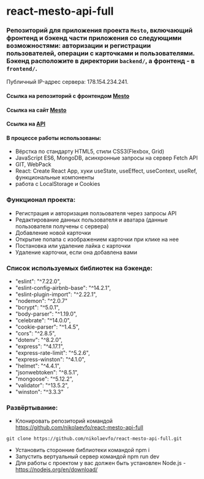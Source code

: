 # react-mesto-api-full

### Репозиторий для приложения проекта `Mesto`, включающий фронтенд и бэкенд части приложения со следующими возможностями: авторизации и регистрации пользователей, операции с карточками и пользователями. Бэкенд расположите в директории `backend/`, а фронтенд - в `frontend/`.

Публичный IP-адрес сервера: 178.154.234.241.

#### Ссылка на репозиторий с фронтендом [Mesto](https://github.com/nikolaevfo/react-mesto-auth)

#### Ссылка на сайт [Mesto](https://nikolaev.student.nomoredomains.club)

#### Ссылка на [API](https://api.nikolaevfo.student.nomoredomains.club)

#### В процессе работы использованы:
- Вёрстка по стандарту HTML5, стили CSS3(Flexbox, Grid)
- JavaScript ES6, MongoDB, асинхронные запросы на сервер Fetch API
- GIT, WebPack
- React: Create React App, хуки useState, useEffect, useContext, useRef, функциональные компоненты
- работа с LocalStorage и Cookies

### Функционал проекта:
- Регистрация и авторизация ползьователя через запросы API
- Редактирование данных пользователя и аватара (данные пользователя получены с сервера)
- Добавление новой карточки
- Открытие попапа с изображением карточки при клике на нее
- Постановка или удаление лайка с карточки
- Удаление карточки, если она добавлена вами

### Список используемых библиотек на бэкенде:
- "eslint": "^7.22.0",
- "eslint-config-airbnb-base": "^14.2.1",
- "eslint-plugin-import": "^2.22.1",
- "nodemon": "^2.0.7"
- "bcrypt": "^5.0.1",
- "body-parser": "^1.19.0",
- "celebrate": "^14.0.0",
- "cookie-parser": "^1.4.5",
- "cors": "^2.8.5",
- "dotenv": "^8.2.0",
- "express": "^4.17.1",
- "express-rate-limit": "^5.2.6",
- "express-winston": "^4.1.0",
- "helmet": "^4.4.1",
- "jsonwebtoken": "^8.5.1",
- "mongoose": "^5.12.2",
- "validator": "^13.5.2",
- "winston": "^3.3.3"

### Развёртывание:
- Клонировать репозиторий командой https://github.com/nikolaevfo/react-mesto-api-full
```
git clone https://github.com/nikolaevfo/react-mesto-api-full.git
```
- Установить сторонние библиотеки командой npm i
- Запустить вертуальный сервер командой npm run dev
- Для работы с проектом у вас должен быть установлен Node.js - https://nodejs.org/en/download/
